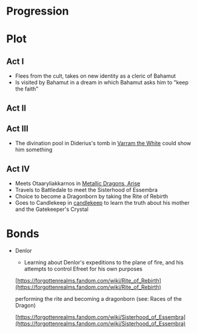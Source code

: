 # Progression

# Plot

## Act I

- Flees from the cult, takes on new identity as a cleric of Bahamut
- Is visited by Bahamut in a dream in which Bahamut asks him to "keep the faith"

## Act II

## Act III

- The divination pool in Diderius's tomb in [Varram the White](../../../adventures/Varram%20the%20White.md) could show him something

## Act IV

- Meets Otaaryliakkarnos in [Metallic Dragons, Arise](../../Adventures/Metallic%20Dragons%2C%20Arise.md)
- Travels to Battledale to meet the Sisterhood of Essembra
- Choice to become a Dragonborn by taking the Rite of Rebirth
- Goes to Candlekeep in [candlekeep](../../adventures/candlekeep.md) to learn the truth about his mother and the Gatekeeper's Crystal

# Bonds

- Denlor
    - Learning about Denlor's expeditions to the plane of fire, and his attempts to control Efreet for his own purposes
    
    [https://forgottenrealms.fandom.com/wiki/Rite_of_Rebirth](https://forgottenrealms.fandom.com/wiki/Rite_of_Rebirth)
    
    performing the rite and becoming a dragonborn (see: Races of the Dragon)
    
    [https://forgottenrealms.fandom.com/wiki/Sisterhood_of_Essembra](https://forgottenrealms.fandom.com/wiki/Sisterhood_of_Essembra)
    